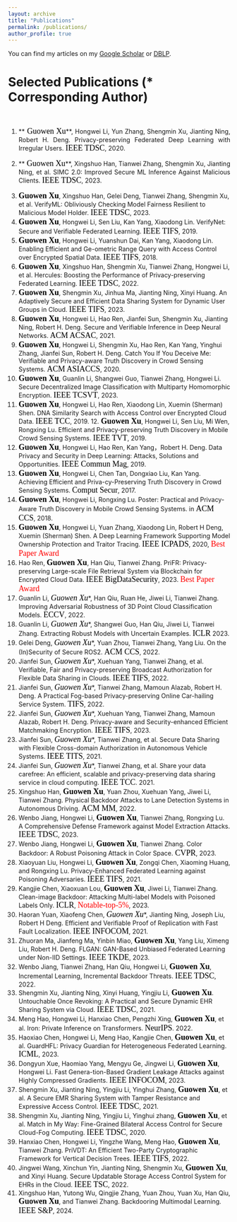 ```yaml
---
layout: archive
title: "Publications"
permalink: /publications/
author_profile: true
---
```



You can find my articles on my [Google Scholar](https://scholar.google.com.hk/citations?user=MDKdG80AAAAJ&hl=zh-CN) or [DBLP](https://dblp.org/pid/87/10142.html).

**Selected Publications** (\* Corresponding Author) 
======
&nbsp;&nbsp;&nbsp;&nbsp;&nbsp;&nbsp;&nbsp;&nbsp;


 
1. <p align="justify"> **<font face="Times New Roman" color=black size=4> Guowen Xu</font>**,  Hongwei Li, Yun Zhang, Shengmin Xu, Jianting Ning, Robert H. Deng. Privacy-preserving Federated Deep Learning with Irregular Users. <font face="Times New Roman" color=black size=4> IEEE TDSC</font>, 2020.</p>
2. <p align="justify"> **<font face="Times New Roman" color=black size=4> Guowen Xu</font>**, Xingshuo Han, Tianwei Zhang, Shengmin Xu, Jianting Ning, et al. SIMC 2.0: Improved Secure ML Inference Against Malicious Clients. <font face="Times New Roman" color=black size=4> IEEE TDSC</font>, 2023.</p>
3. **<font face="Times New Roman" color=black size=4> Guowen Xu</font>**, Xingshuo Han, Gelei Deng, Tianwei Zhang, Shengmin Xu, et al. VerifyML: Obliviously Checking Model Fairness Resilient to Malicious Model Holder. <font face="Times New Roman" color=black size=4> IEEE TDSC</font>, 2023.
4. **<font face="Times New Roman" color=black size=4> Guowen Xu</font>**, Hongwei Li, Sen Liu, Kan Yang, Xiaodong Lin. VerifyNet: Secure and Verifiable Federated Learning. <font face="Times New Roman" color=black size=4> IEEE TIFS</font>, 2019.
5. **<font face="Times New Roman" color=black size=4> Guowen Xu</font>**, Hongwei Li, Yuanshun Dai, Kan Yang, Xiaodong Lin. Enabling Efficient and Ge-ometric Range Query with Access Control over Encrypted Spatial Data. <font face="Times New Roman" color=black size=4> IEEE TIFS</font>,  2018. 
6. **<font face="Times New Roman" color=black size=4> Guowen Xu</font>**, Xingshuo Han, Shengmin Xu, Tianwei Zhang, Hongwei Li, et al. Hercules: Boosting the Performance of Privacy-preserving Federated Learning. <font face="Times New Roman" color=black size=4> IEEE TDSC</font>, 2022.
7. **<font face="Times New Roman" color=black size=4> Guowen Xu</font>**, Shengmin Xu, Jinhua Ma, Jianting Ning, Xinyi Huang. An Adaptively Secure and Efficient Data Sharing System for Dynamic User Groups in Cloud. <font face="Times New Roman" color=black size=4> IEEE TIFS</font>, 2023.
8. **<font face="Times New Roman" color=black size=4> Guowen Xu</font>**, Hongwei Li, Hao Ren, Jianfei Sun, Shengmin Xu, Jianting Ning, Robert H. Deng. Secure and Verifiable Inference in Deep Neural Networks.<font face="Times New Roman" color=black size=4> ACM ACSAC</font>, 2021.
9. **<font face="Times New Roman" color=black size=4> Guowen Xu</font>**, Hongwei Li, Shengmin Xu, Hao Ren, Kan Yang, Yinghui Zhang, Jianfei Sun, Robert H. Deng. Catch You If You Deceive Me: Verifiable and Privacy-aware Truth Discovery in Crowd Sensing Systems. <font face="Times New Roman" color=black size=4> ACM ASIACCS</font>, 2020. 
10. **<font face="Times New Roman" color=black size=4> Guowen Xu</font>**, Guanlin Li, Shangwei Guo, Tianwei Zhang, Hongwei Li. Secure Decentralized Image Classification with Multiparty Homomorphic Encryption. <font face="Times New Roman" color=black size=4> IEEE TCSVT</font>, 2023.
11. **<font face="Times New Roman" color=black size=4> Guowen Xu</font>**, Hongwei Li, Hao Ren, Xiaodong Lin, Xuemin (Sherman) Shen. DNA Similarity Search with Access Control over Encrypted Cloud Data. <font face="Times New Roman" color=black size=4> IEEE TCC</font>, 2019. 
12.**<font face="Times New Roman" color=black size=4> Guowen Xu</font>**, Hongwei Li, Sen Liu, Mi Wen, Rongxing Lu. Efficient and Privacy-preserving Truth Discovery in Mobile Crowd Sensing Systems. <font face="Times New Roman" color=black size=4> IEEE TVT</font>, 2019.
13. **<font face="Times New Roman" color=black size=4> Guowen Xu</font>**, Hongwei Li, Hao Ren, Kan Yang，Robert H. Deng. Data Privacy and Security in Deep Learning: Attacks, Solutions and Opportunities. <font face="Times New Roman" color=black size=4> IEEE Commun Mag</font>, 2019.
14. **<font face="Times New Roman" color=black size=4> Guowen Xu</font>**, Hongwei Li, Chen Tan, Dongxiao Liu, Kan Yang. Achieving Efficient and Priva-cy-Preserving Truth Discovery in Crowd Sensing Systems. <font face="Times New Roman" color=black size=4> Comput Secur</font>, 2017. 
15. **<font face="Times New Roman" color=black size=4> Guowen Xu</font>**, Hongwei Li, Rongxing Lu. Poster: Practical and Privacy-Aware Truth Discovery in Mobile Crowd Sensing Systems. in <font face="Times New Roman" color=black size=4> ACM CCS</font>, 2018.
16. **<font face="Times New Roman" color=black size=4> Guowen Xu</font>**, Hongwei Li, Yuan Zhang, Xiaodong Lin, Robert H Deng, Xuemin (Sherman) Shen. A Deep Learning Framework Supporting Model Ownership Protection and Traitor Tracing. <font face="Times New Roman" color=black size=4> IEEE ICPADS</font>, 2020, <font face="Times New Roman" color=red size=4> Best Paper Award</font>
17. Hao Ren, **<font face="Times New Roman" color=black size=4> Guowen Xu</font>**, Han Qiu, Tianwei Zhang. PriFR: Privacy-preserving Large-scale File Retrieval System via Blockchain for Encrypted Cloud Data. <font face="Times New Roman" color=black size=4> IEEE BigDataSecurity</font>, 2023. <font face="Times New Roman" color=red size=4> Best Paper Award</font>
18. Guanlin Li, **<font face="Times New Roman" color=black size=4> Guowen Xu*</font>**, Han Qiu, Ruan He, Jiwei Li,  Tianwei Zhang. Improving Adversarial Robustness of 3D Point Cloud Classification Models.  <font face="Times New Roman" color=black size=4>ECCV</font>, 2022.
19. Guanlin Li, **<font face="Times New Roman" color=black size=4> Guowen Xu*</font>**, Shangwei Guo, Han Qiu, Jiwei Li, Tianwei Zhang. Extracting Robust Models with Uncertain Examples. <font face="Times New Roman" color=black size=4> ICLR</font> 2023.
20. Gelei Deng, **<font face="Times New Roman" color=black size=4> Guowen Xu*</font>**, Yuan Zhou, Tianwei Zhang, Yang Liu. On the (In)Security of Secure ROS2. <font face="Times New Roman" color=black size=4> ACM CCS</font>, 2022. 
21. Jianfei Sun, **<font face="Times New Roman" color=black size=4> Guowen Xu*</font>**, Xuehuan Yang, Tianwei Zhang, et al. Verifiable, Fair and Privacy-preserving Broadcast Authorization for Flexible Data Sharing in Clouds. <font face="Times New Roman" color=black size=4> IEEE TIFS</font>, 2022.
22. Jianfei Sun, **<font face="Times New Roman" color=black size=4> Guowen Xu*</font>**, Tianwei Zhang, Mamoun Alazab, Robert H. Deng. A Practical Fog-based Privacy-preserving Online Car-hailing Service System. <font face="Times New Roman" color=black size=4> TIFS</font>, 2022. 
23. Jianfei Sun, **<font face="Times New Roman" color=black size=4> Guowen Xu*</font>**, Xuehuan Yang, Tianwei Zhang, Mamoun Alazab, Robert H. Deng. Privacy-aware and Security-enhanced Efficient Matchmaking Encryption.<font face="Times New Roman" color=black size=4> IEEE TIFS</font>, 2023. 
24. Jianfei Sun,  **<font face="Times New Roman" color=black size=4> Guowen Xu*</font>**, Tianwei Zhang, et al. Secure Data Sharing with Flexible Cross-domain Authorization in Autonomous Vehicle Systems. <font face="Times New Roman" color=black size=4> IEEE TITS</font>, 2021. 
25. Jianfei Sun,  **<font face="Times New Roman" color=black size=4> Guowen Xu*</font>**, Tianwei Zhang, et al. Share your data carefree: An efficient, scalable and privacy-preserving data sharing service in cloud computing. <font face="Times New Roman" color=black size=4> IEEE TCC</font>. 2021. 
26. Xingshuo Han, **<font face="Times New Roman" color=black size=4> Guowen Xu</font>**, Yuan Zhou, Xuehuan Yang, Jiwei Li, Tianwei Zhang. Physical Backdoor Attacks to Lane Detection Systems in Autonomous Driving.  <font face="Times New Roman" color=black size=4>ACM MM</font>, 2022. 
27. Wenbo Jiang, Hongwei Li, **<font face="Times New Roman" color=black size=4> Guowen Xu</font>**, Tianwei Zhang, Rongxing Lu. A Comprehensive Defense Framework against Model Extraction Attacks. <font face="Times New Roman" color=black size=4> IEEE TDSC</font>, 2023.
28.  Wenbo Jiang, Hongwei Li, **<font face="Times New Roman" color=black size=4> Guowen Xu</font>**, Tianwei Zhang. Color Backdoor: A Robust Poisoning Attack in Color Space.<font face="Times New Roman" color=black size=4> CVPR</font>, 2023.
29.  Xiaoyuan Liu, Hongwei Li, **<font face="Times New Roman" color=black size=4> Guowen Xu</font>**, Zongqi Chen, Xiaoming Huang, and Rongxing Lu. Privacy-Enhanced Federated Learning against Poisoning Adversaries. <font face="Times New Roman" color=black size=4> IEEE TIFS</font>, 2021.
30.  Kangjie Chen, Xiaoxuan Lou, **<font face="Times New Roman" color=black size=4> Guowen Xu</font>**, Jiwei Li, Tianwei Zhang. Clean-image Backdoor: Attacking Multi-label Models with Poisoned Labels Only. <font face="Times New Roman" color=black size=4> ICLR</font>, <font face="Times New Roman" color=red size=4> Notable-top-5%</font>, 2023.
31. Haoran Yuan, Xiaofeng Chen, **<font face="Times New Roman" color=black size=4> Guowen Xu*</font>**, Jianting Ning, Joseph Liu, Robert H Deng.  Efficient and Verifiable Proof of Replication with Fast Fault Localization.  <font face="Times New Roman" color=black size=4> IEEE INFOCOM</font>, 2021.
32. Zhuoran Ma, Jianfeng Ma, Yinbin Miao, **<font face="Times New Roman" color=black size=4> Guowen Xu</font>**, Yang Liu, Ximeng Liu, Robert H. Deng. FLGAN: GAN-Based Unbiased Federated Learning under Non-IID Settings. <font face="Times New Roman" color=black size=4> IEEE TKDE</font>, 2023.     
33. Wenbo Jiang, Tianwei Zhang, Han Qiu, Hongwei Li, **<font face="Times New Roman" color=black size=4> Guowen Xu</font>**, Incremental Learning, Incremental Backdoor Threats. <font face="Times New Roman" color=black size=4> IEEE TDSC</font>, 2022.
34. Shengmin Xu, Jianting Ning, Xinyi Huang, Yingjiu Li,**<font face="Times New Roman" color=black size=4> Guowen Xu</font>**. Untouchable Once Revoking: A Practical and Secure Dynamic EHR Sharing System via Cloud. <font face="Times New Roman" color=black size=4> IEEE TDSC</font>, 2021. 
35. Meng Hao, Hongwei Li, Hanxiao Chen, Pengzhi Xing, **<font face="Times New Roman" color=black size=4> Guowen Xu</font>**, et al. Iron: Private Inference on Transformers.  <font face="Times New Roman" color=black size=4> NeurIPS</font>. 2022.
36. Haoxiao Chen, Hongwei Li, Meng Hao, Kangjie Chen, **<font face="Times New Roman" color=black size=4> Guowen Xu</font>**, et al. GuardHFL: Privacy Guardian for Heterogeneous Federated Learning. <font face="Times New Roman" color=black size=4> ICML</font>, 2023. 
37. Dongyun Xue, Haomiao Yang, Mengyu Ge, Jingwei Li, **<font face="Times New Roman" color=black size=4> Guowen Xu</font>**, Hongwei Li. Fast Genera-tion-Based Gradient Leakage Attacks against Highly Compressed Gradients.  <font face="Times New Roman" color=black size=4> IEEE INFOCOM</font>, 2023. 
38. Shengmin Xu, Jianting Ning, Yingjiu Li, Yinghui Zhang, **<font face="Times New Roman" color=black size=4> Guowen Xu</font>**, et al. A Secure EMR Sharing System with Tamper Resistance and Expressive Access Control. <font face="Times New Roman" color=black size=4> IEEE TDSC</font>, 2021.
39. Shengmin Xu, Jianting Ning, Yingjiu Li, Yinghui zhang, **<font face="Times New Roman" color=black size=4> Guowen Xu</font>**, et al. Match in My Way: Fine-Grained Bilateral Access Control for Secure Cloud-Fog Computing. <font face="Times New Roman" color=black size=4> IEEE TDSC</font>, 2020. 
40. Hanxiao Chen, Hongwei Li, Yingzhe Wang, Meng Hao,  **<font face="Times New Roman" color=black size=4> Guowen Xu</font>**, Tianwei Zhang. PriVDT: An Efficient Two-Party Cryptographic Framework for Vertical Decision Trees. <font face="Times New Roman" color=black size=4> IEEE TIFS</font>, 2022.
41. Jingwei Wang, Xinchun Yin, Jianting Ning, Shengmin Xu, **<font face="Times New Roman" color=black size=4> Guowen Xu</font>**, and Xinyi Huang. Secure Updatable Storage Access Control System for EHRs in the Cloud. <font face="Times New Roman" color=black size=4> IEEE TSC</font>, 2022. 
42. Xingshuo Han, Yutong Wu, Qingjie Zhang, Yuan Zhou,  Yuan Xu, Han Qiu, **<font face="Times New Roman" color=black size=4> Guowen Xu</font>**, and Tianwei Zhang. Backdooring Multimodal Learning. <font face="Times New Roman" color=black size=4> IEEE S&P</font>, 2024. 
  
 















